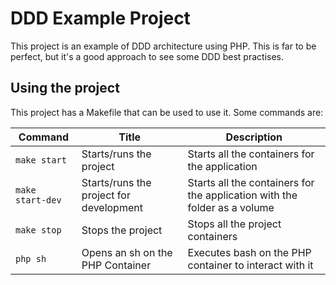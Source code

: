 # DDD Example Project

This project is an example of DDD architecture using PHP.
This is far to be perfect, but it's a good approach to see some DDD best practises.

## Using the project

This project has a Makefile that can be used to use it. Some commands are:

|Command|Title|Description|
|---|---|---|
|`make start`|Starts/runs the project|Starts all the containers for the application|
|`make start-dev`|Starts/runs the project for development|Starts all the containers for the application with the folder as a volume|
|`make stop`|Stops the project|Stops all the project containers|
|`php sh`|Opens an sh on the PHP Container|Executes bash on the PHP container to interact with it|
